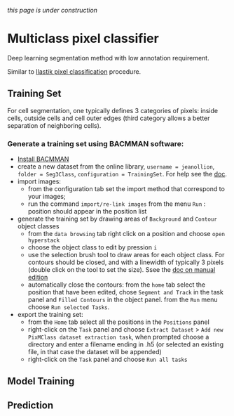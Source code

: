_this page is under construction_

# Multiclass pixel classifier
Deep learning segmentation method with low annotation requirement.

Similar to [Ilastik pixel classification](https://www.ilastik.org/documentation/pixelclassification/pixelclassification) procedure.

## Training Set
For cell segmentation, one typically defines 3 categories of pixels: inside cells, outside cells and cell outer edges (third category allows a better separation of neighboring cells).

### Generate a training set using BACMMAN software:
- [Install BACMMAN](https://github.com/jeanollion/bacmman/wiki/Installation)
- create a new dataset from the online library, `username = jeanollion`, `folder = Seg3Class`, `configuration = TrainingSet`. For help see the [doc](https://github.com/jeanollion/bacmman/wiki/Online-Configuration-Library#create-dataset-from-the-library).
- import images:
  - from the configuration tab set the import method that correspond to your images;
  - run the command `import/re-link images` from the menu `Run` : position should appear in the position list
- generate the training set by drawing areas of `Background` and `Contour` object classes
  - from the `data browsing` tab right click on a position and choose `open hyperstack`
  - choose the object class to edit by pression `i`
  - use the selection brush tool to draw areas for each object class. For contours should be closed, and with a linewidth of typically 3 pixels (double click on the tool to set the size). Ssee the [doc on manual edition](https://github.com/jeanollion/bacmman/wiki/Data-Curation#creation-1)
  - automatically close the contours: from the `home` tab select the position that have been edited, chose `Segment and Track` in the task panel and `Filled Contours` in the object panel. from the `Run` menu choose `Run selected Tasks`.
- export the training set:
  - from the `Home` tab select all the positions in the `Positions` panel
  - right-click on the `Task` panel and choose `Extract Dataset` > `Add new PixMClass dataset extraction task`, when prompted choose a directory and enter a filename ending in .h5 (or selected an existing file, in that case the dataset will be appended)
  - right-click on the `Task` panel and choose `Run all tasks`

## Model Training

## Prediction
